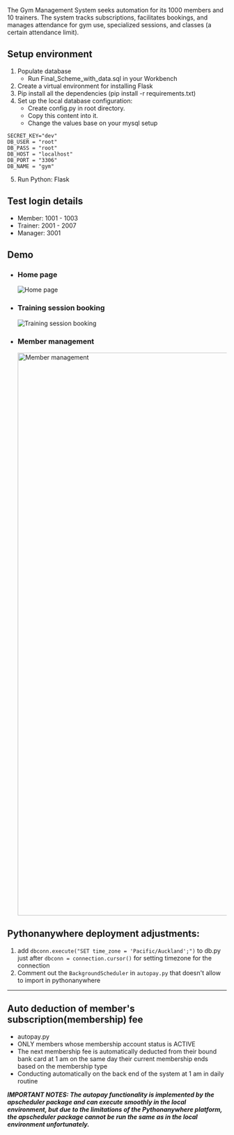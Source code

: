 The Gym Management System seeks automation for its 1000 members and 10 trainers. The system tracks subscriptions, facilitates bookings, and manages attendance for gym use, specialized sessions, and classes (a certain attendance limit).

## Setup environment

1. Populate database
    * Run Final_Scheme_with_data.sql in your Workbench
2. Create a virtual environment for installing Flask
3. Pip install all the dependencies (pip install -r requirements.txt)
4. Set up the local database configuration:
    * Create config.py in root directory.
    * Copy this content into it.
    * Change the values base on your mysql setup
```
SECRET_KEY="dev"
DB_USER = "root"
DB_PASS = "root"
DB_HOST = "localhost"
DB_PORT = "3306"
DB_NAME = "gym"
```
5. Run Python: Flask

## Test login details
* Member: 1001 - 1003
* Trainer: 2001 - 2007
* Manager: 3001

## Demo
* ### Home page
  ![Home page](https://github.com/Cookiext23/Gym-Management-System-/assets/109332897/e4b1abc5-b3a3-4fe3-aefa-2eeb3120862d)

* ### Training session booking
  ![Training session booking](https://github.com/Cookiext23/Gym-Management-System-/assets/109332897/be825c6f-2b94-469b-8c98-63341e9d4495)

* ### Member management
  <img width="1290" alt="Member management" src="https://github.com/Cookiext23/Gym-Management-System-/assets/109332897/5bf2bab1-319b-4b98-ad10-46a527ffab3b">


## Pythonanywhere deployment adjustments:
1. add `dbconn.execute("SET time_zone = 'Pacific/Auckland';")` to db.py just after `dbconn = connection.cursor()` for setting timezone for the connection
2. Comment out the `BackgroundScheduler` in `autopay.py` that doesn't allow to import in pythonanywhere


--- 
## Auto deduction of member's subscription(membership) fee 
 
* autopay.py
* ONLY members whose membership account status is ACTIVE
* The next membership fee is automatically deducted from their bound bank card at 1 am on the same day their current membership ends based on the membership type
* Conducting automatically on the back end of the system at 1 am in daily routine

***IMPORTANT NOTES: The autopay functionality is implemented by the apscheduler package and can execute smoothly in the local environment, but due to the limitations of the Pythonanywhere platform, the apscheduler package cannot be run the same as in the local environment unfortunately.***
